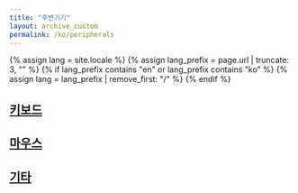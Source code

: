 ```yaml
---
title: "주변기기"
layout: archive_custom
permalink: /ko/peripherals
---
```

{% assign lang = site.locale %}
{% assign lang_prefix = page.url | truncate: 3, "" %}
{% if lang_prefix contains "en" or lang_prefix contains "ko" %}
  {% assign lang = lang_prefix | remove_first: "/" %}
{% endif %}

## [키보드](/ko/keyboards/)
## [마우스](ko/mouse/)
## [기타](/ko/etc/)
